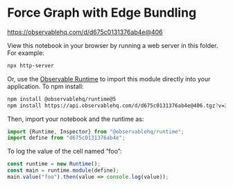 # Force Graph with Edge Bundling

https://observablehq.com/d/d675c0131376ab4e@406

View this notebook in your browser by running a web server in this folder. For
example:

~~~sh
npx http-server
~~~

Or, use the [Observable Runtime](https://github.com/observablehq/runtime) to
import this module directly into your application. To npm install:

~~~sh
npm install @observablehq/runtime@5
npm install https://api.observablehq.com/d/d675c0131376ab4e@406.tgz?v=3
~~~

Then, import your notebook and the runtime as:

~~~js
import {Runtime, Inspector} from "@observablehq/runtime";
import define from "d675c0131376ab4e";
~~~

To log the value of the cell named “foo”:

~~~js
const runtime = new Runtime();
const main = runtime.module(define);
main.value("foo").then(value => console.log(value));
~~~
